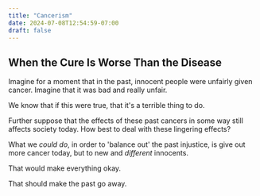 ```yaml
---
title: "Cancerism"
date: 2024-07-08T12:54:59-07:00
draft: false
---
```



## When the Cure Is Worse Than the Disease

Imagine for a moment that in the past, innocent people were unfairly
given cancer. Imagine that it was bad and really unfair.

We know that if this were true, that it's a terrible thing to do.

Further suppose that the effects of these past cancers in some way
still affects society today. How best to deal with these lingering
effects?

What we _could do_, in order to 'balance out' the past injustice, is
give out more cancer today, but to new and _different_ innocents.

That would make everything okay.

That should make the past go away.
